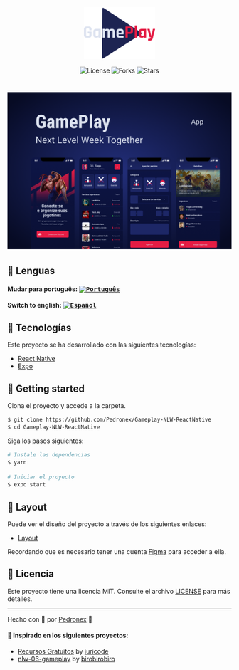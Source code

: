<p align="center">
  <img alt="gameplay" src="../../assets/logo.png" width="160px">
</p>

<p align="center">
  <img  src="https://img.shields.io/static/v1?label=license&message=MIT&color=991f36&labelColor=0D133D" alt="License">
  
  <img src="https://img.shields.io/github/forks/pedronex/Gameplay-NLW-ReactNative?label=forks&message=MIT&color=991f36&labelColor=0D133D" alt="Forks">

  <img src="https://img.shields.io/github/forks/pedronex/Gameplay-NLW-ReactNative?label=stars&message=MIT&color=991f36&labelColor=0D133D" alt="Stars">
</p>

<h1 align="center">
    <img alt="gameplay" title="Gameplay" src="../../assets/cover.png" />
</h1>

## 💬 Lenguas

#### Mudar para português: <kbd>[<img title="Português" alt="Português" src="https://imgur.com/saCuWe2.png" width="22">](../../../README.md)</kbd>

#### Switch to english: <kbd>[<img title="Español" alt="Español" src="https://raw.githubusercontent.com/iuricode/recursos-gratuitos/master/flags/eua.png" width="22">](../espanol/README.es.md)</kbd>

## 🧪 Tecnologías

Este proyecto se ha desarrollado con las siguientes tecnologías:

- [React Native](https://reactnative.dev/)
- [Expo](https://expo.io/)

## 🚀 Getting started

Clona el proyecto y accede a la carpeta.

```bash
$ git clone https://github.com/Pedronex/Gameplay-NLW-ReactNative
$ cd Gameplay-NLW-ReactNative
```

Siga los pasos siguientes:

```bash
# Instale las dependencias
$ yarn

# Iniciar el proyecto
$ expo start
```

## 🔖 Layout

Puede ver el diseño del proyecto a través de los siguientes enlaces:

- [Layout](https://www.figma.com/file/0kv33XYjvOgvKGKHBaiR07/GamePlay-NLW-Together/duplicate)

Recordando que es necesario tener una cuenta [Figma](http://figma.com/) para acceder a ella.

## 📝 Licencia

Este proyecto tiene una licencia MIT. Consulte el archivo [LICENSE](LICENSE.md) para más detalles.

---

Hecho con 💜 por [Pedronex](https://pedronex.github.io/Pedronex/) 👋

#### 💙 Inspirado en los siguientes proyectos:

- [Recursos Gratuitos](https://github.com/iuricode/recursos-gratuitos) by [iuricode](https://iuricode-links.vercel.app)
- [nlw-06-gameplay](https://github.com/birobirobiro/nlw-06-gameplay) by [birobirobiro](https://birobirobiro.dev)
